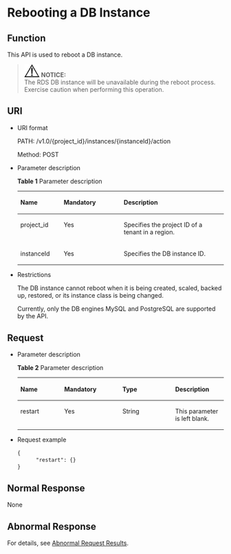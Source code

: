 # Rebooting a DB Instance<a name="en-us_topic_0056890051"></a>

## Function<a name="section36524518102048"></a>

This API is used to reboot a DB instance.

>![](public_sys-resources/icon-notice.gif) **NOTICE:**   
>The RDS DB instance will be unavailable during the reboot process. Exercise caution when performing this operation.  

## URI<a name="section51263775102048"></a>

-   URI format

    PATH: /v1.0/\{project\_id\}/instances/\{instanceId\}/action

    Method: POST

-   Parameter description

    **Table  1**  Parameter description

    <a name="table10271366102048"></a>
    <table><thead align="left"><tr id="row47701174102048"><th class="cellrowborder" valign="top" width="20.97%" id="mcps1.2.4.1.1"><p id="p38589920102048"><a name="p38589920102048"></a><a name="p38589920102048"></a><strong id="b84235270691445"><a name="b84235270691445"></a><a name="b84235270691445"></a>Name</strong></p>
    </th>
    <th class="cellrowborder" valign="top" width="29.110000000000003%" id="mcps1.2.4.1.2"><p id="p38775843102048"><a name="p38775843102048"></a><a name="p38775843102048"></a><strong id="b842352706102346"><a name="b842352706102346"></a><a name="b842352706102346"></a>Mandatory</strong></p>
    </th>
    <th class="cellrowborder" valign="top" width="49.919999999999995%" id="mcps1.2.4.1.3"><p id="p53835558102048"><a name="p53835558102048"></a><a name="p53835558102048"></a><strong id="b842352706163417"><a name="b842352706163417"></a><a name="b842352706163417"></a>Description</strong></p>
    </th>
    </tr>
    </thead>
    <tbody><tr id="row65712913102048"><td class="cellrowborder" valign="top" width="20.97%" headers="mcps1.2.4.1.1 "><p id="p21145741102048"><a name="p21145741102048"></a><a name="p21145741102048"></a>project_id</p>
    </td>
    <td class="cellrowborder" valign="top" width="29.110000000000003%" headers="mcps1.2.4.1.2 "><p id="p35083457102048"><a name="p35083457102048"></a><a name="p35083457102048"></a>Yes</p>
    </td>
    <td class="cellrowborder" valign="top" width="49.919999999999995%" headers="mcps1.2.4.1.3 "><p id="p23187798102048"><a name="p23187798102048"></a><a name="p23187798102048"></a>Specifies the project ID of a tenant in a region.</p>
    </td>
    </tr>
    <tr id="row7363596102048"><td class="cellrowborder" valign="top" width="20.97%" headers="mcps1.2.4.1.1 "><p id="p59580437102048"><a name="p59580437102048"></a><a name="p59580437102048"></a>instanceId</p>
    </td>
    <td class="cellrowborder" valign="top" width="29.110000000000003%" headers="mcps1.2.4.1.2 "><p id="p61286098102048"><a name="p61286098102048"></a><a name="p61286098102048"></a>Yes</p>
    </td>
    <td class="cellrowborder" valign="top" width="49.919999999999995%" headers="mcps1.2.4.1.3 "><p id="p65226924102048"><a name="p65226924102048"></a><a name="p65226924102048"></a>Specifies the DB instance ID.</p>
    </td>
    </tr>
    </tbody>
    </table>


-   Restrictions

    The DB instance cannot reboot when it is being created, scaled, backed up, restored, or its instance class is being changed.

    Currently, only the DB engines MySQL and PostgreSQL are supported by the API.


## Request<a name="section49690149102048"></a>

-   Parameter description

    **Table  2**  Parameter description

    <a name="table2211723102048"></a>
    <table><thead align="left"><tr id="row16582139102048"><th class="cellrowborder" valign="top" width="21.242124212421242%" id="mcps1.2.5.1.1"><p id="p976041102048"><a name="p976041102048"></a><a name="p976041102048"></a><strong id="b1940286026"><a name="b1940286026"></a><a name="b1940286026"></a>Name</strong></p>
    </th>
    <th class="cellrowborder" valign="top" width="28.192819281928188%" id="mcps1.2.5.1.2"><p id="p11950471102048"><a name="p11950471102048"></a><a name="p11950471102048"></a><strong id="b2105518919"><a name="b2105518919"></a><a name="b2105518919"></a>Mandatory</strong></p>
    </th>
    <th class="cellrowborder" valign="top" width="25.562556255625562%" id="mcps1.2.5.1.3"><p id="p28464061102048"><a name="p28464061102048"></a><a name="p28464061102048"></a><strong id="b842352706164541"><a name="b842352706164541"></a><a name="b842352706164541"></a>Type</strong></p>
    </th>
    <th class="cellrowborder" valign="top" width="25.002500250025%" id="mcps1.2.5.1.4"><p id="p23887604102048"><a name="p23887604102048"></a><a name="p23887604102048"></a><strong id="b1294264075"><a name="b1294264075"></a><a name="b1294264075"></a>Description</strong></p>
    </th>
    </tr>
    </thead>
    <tbody><tr id="row55847763102048"><td class="cellrowborder" valign="top" width="21.242124212421242%" headers="mcps1.2.5.1.1 "><p id="p27374979102048"><a name="p27374979102048"></a><a name="p27374979102048"></a>restart</p>
    </td>
    <td class="cellrowborder" valign="top" width="28.192819281928188%" headers="mcps1.2.5.1.2 "><p id="p2780844102048"><a name="p2780844102048"></a><a name="p2780844102048"></a>Yes</p>
    </td>
    <td class="cellrowborder" valign="top" width="25.562556255625562%" headers="mcps1.2.5.1.3 "><p id="p23921781102048"><a name="p23921781102048"></a><a name="p23921781102048"></a>String</p>
    </td>
    <td class="cellrowborder" valign="top" width="25.002500250025%" headers="mcps1.2.5.1.4 "><p id="p58616070102048"><a name="p58616070102048"></a><a name="p58616070102048"></a>This parameter is left blank.</p>
    </td>
    </tr>
    </tbody>
    </table>


-   Request example

    ```
    {
          "restart": {} 
    }
    ```


## Normal Response<a name="section13572792102048"></a>

None

## Abnormal Response<a name="section64738761102048"></a>

For details, see  [Abnormal Request Results](abnormal-request-results.md).

